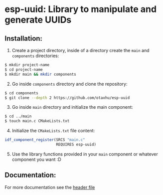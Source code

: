 # esp-uuid: Library to manipulate and generate UUIDs

## Installation:
1. Create a project directory, inside of a directory create the `main` and `components` directories:
```sh
$ mkdir project-name
$ cd project-name
$ mkdir main && mkdir components
```

2. Go inside `components` directory and clone the repository:
```sh
$ cd components
$ git clone --depth 2 https://github.com/otaxhu/esp-uuid
```

3. Go inside `main` directory and initialize the main component:
```sh
$ cd ../main
$ touch main.c CMakeLists.txt
```

4. Initialize the `CMakeLists.txt` file content:
```cmake
idf_component_register(SRCS "main.c"
                       REQUIRES esp-uuid)
```

5. Use the library functions provided in your `main` component or whatever component you want :D

## Documentation:
For more documentation see the [header file](/include/esp_uuid.h)
